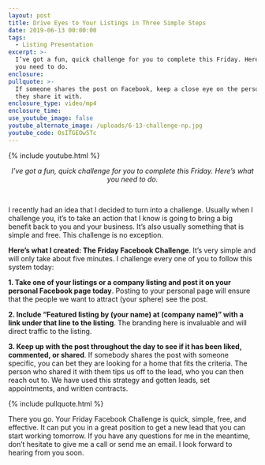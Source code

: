 ```yaml
---
layout: post
title: Drive Eyes to Your Listings in Three Simple Steps
date: 2019-06-13 00:00:00
tags:
  - Listing Presentation
excerpt: >-
  I’ve got a fun, quick challenge for you to complete this Friday. Here’s what
  you need to do.
enclosure:
pullquote: >-
  If someone shares the post on Facebook, keep a close eye on the person who
  they share it with.
enclosure_type: video/mp4
enclosure_time:
use_youtube_image: false
youtube_alternate_image: /uploads/6-13-challenge-np.jpg
youtube_code: OsITGEOw5Tc
---
```


{% include youtube.html %}

<center><em>I&rsquo;ve got a fun, quick challenge for you to complete this Friday. Here&rsquo;s what you need to do.</em></center>

&nbsp;

I recently had an idea that I decided to turn into a challenge. Usually when I challenge you, it’s to take an action that I know is going to bring a big benefit back to you and your business. It’s also usually something that is simple and free. This challenge is no exception.

**Here’s what I created: The Friday Facebook Challenge**. It’s very simple and will only take about five minutes. I challenge every one of you to follow this system today:

**1\. Take one of your listings or a company listing and post it on your personal Facebook page today**. Posting to your personal page will ensure that the people we want to attract (your sphere) see the post.

**2\. Include “Featured listing by (your name) at (company name)” with a link under that line to the listing**. The branding here is invaluable and will direct traffic to the listing.

**3\. Keep up with the post throughout the day to see if it has been liked, commented, or shared**. If somebody shares the post with someone specific, you can bet they are looking for a home that fits the criteria. The person who shared it with them tips us off to the lead, who you can then reach out to. We have used this strategy and gotten leads, set appointments, and written contracts.

{% include pullquote.html %}

There you go. Your Friday Facebook Challenge is quick, simple, free, and effective. It can put you in a great position to get a new lead that you can start working tomorrow. If you have any questions for me in the meantime, don’t hesitate to give me a call or send me an email. I look forward to hearing from you soon.